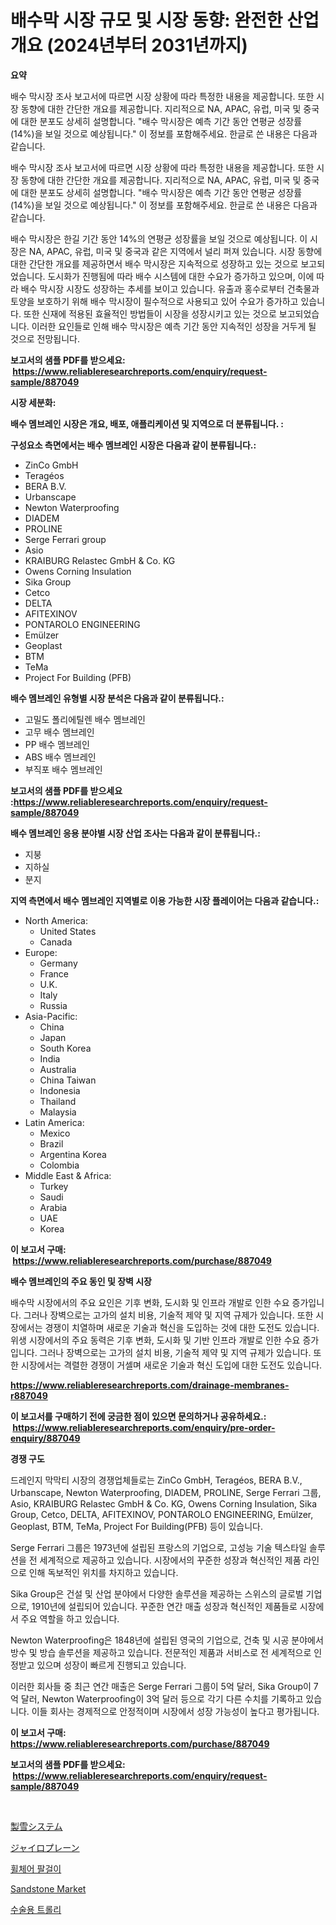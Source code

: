 <p><h1>배수막 시장 규모 및 시장 동향: 완전한 산업 개요 (2024년부터 2031년까지)</h1></p><p><strong>요약</strong></p>
<p><p>배수 막시장 조사 보고서에 따르면 시장 상황에 따라 특정한 내용을 제공합니다. 또한 시장 동향에 대한 간단한 개요를 제공합니다. 지리적으로 NA, APAC, 유럽, 미국 및 중국에 대한 분포도 상세히 설명합니다. "배수 막시장은 예측 기간 동안 연평균 성장률(14%)을 보일 것으로 예상됩니다." 이 정보를 포함해주세요. 한글로 쓴 내용은 다음과 같습니다.</p><p>배수 막시장 조사 보고서에 따르면 시장 상황에 따라 특정한 내용을 제공합니다. 또한 시장 동향에 대한 간단한 개요를 제공합니다. 지리적으로 NA, APAC, 유럽, 미국 및 중국에 대한 분포도 상세히 설명합니다. "배수 막시장은 예측 기간 동안 연평균 성장률(14%)을 보일 것으로 예상됩니다." 이 정보를 포함해주세요. 한글로 쓴 내용은 다음과 같습니다.</p><p>배수 막시장은 한길 기간 동안 14%의 연평균 성장률을 보일 것으로 예상됩니다. 이 시장은 NA, APAC, 유럽, 미국 및 중국과 같은 지역에서 널리 퍼져 있습니다. 시장 동향에 대한 간단한 개요를 제공하면서 배수 막시장은 지속적으로 성장하고 있는 것으로 보고되었습니다. 도시화가 진행됨에 따라 배수 시스템에 대한 수요가 증가하고 있으며, 이에 따라 배수 막시장 시장도 성장하는 추세를 보이고 있습니다. 유출과 홍수로부터 건축물과 토양을 보호하기 위해 배수 막시장이 필수적으로 사용되고 있어 수요가 증가하고 있습니다. 또한 신재에 적용된 효율적인 방법들이 시장을 성장시키고 있는 것으로 보고되었습니다. 이러한 요인들로 인해 배수 막시장은 예측 기간 동안 지속적인 성장을 거두게 될 것으로 전망됩니다.</p></p>
<p><strong>보고서의 샘플 PDF를 받으세요: &nbsp;<a href="https://www.reliableresearchreports.com/enquiry/request-sample/887049">https://www.reliableresearchreports.com/enquiry/request-sample/887049</a></strong></p>
<p><strong>시장 세분화:</strong></p>
<p><strong> 배수 멤브레인 시장은 개요, 배포, 애플리케이션 및 지역으로 더 분류됩니다. :</strong></p>
<p><strong>구성요소 측면에서는 배수 멤브레인 시장은 다음과 같이 분류됩니다.:</strong></p>
<p><ul><li>ZinCo GmbH</li><li>Teragéos</li><li>BERA B.V.</li><li>Urbanscape</li><li>Newton Waterproofing</li><li>DIADEM</li><li>PROLINE</li><li>Serge Ferrari group</li><li>Asio</li><li>KRAIBURG Relastec GmbH & Co. KG</li><li>Owens Corning Insulation</li><li>Sika Group</li><li>Cetco</li><li>DELTA</li><li>AFITEXINOV</li><li>PONTAROLO ENGINEERING</li><li>Emülzer</li><li>Geoplast</li><li>BTM</li><li>TeMa</li><li>Project For Building (PFB)</li></ul></p>
<p><strong> 배수 멤브레인 유형별 시장 분석은 다음과 같이 분류됩니다.:</strong></p>
<p><ul><li>고밀도 폴리에틸렌 배수 멤브레인</li><li>고무 배수 멤브레인</li><li>PP 배수 멤브레인</li><li>ABS 배수 멤브레인</li><li>부직포 배수 멤브레인</li></ul></p>
<p><strong>보고서의 샘플 PDF를 받으세요 :<a href="https://www.reliableresearchreports.com/enquiry/request-sample/887049">https://www.reliableresearchreports.com/enquiry/request-sample/887049</a></strong></p>
<p><strong> 배수 멤브레인 응용 분야별 시장 산업 조사는 다음과 같이 분류됩니다.:</strong></p>
<p><ul><li>지붕</li><li>지하실</li><li>분지</li></ul></p>
<p><strong>지역 측면에서 배수 멤브레인 지역별로 이용 가능한 시장 플레이어는 다음과 같습니다.:</strong></p>
<p><ul>
    <li>
        North America:
        <ul>
            <li>United States</li>
            <li>Canada</li>
        </ul>
    </li>
    <li>
        Europe:
        <ul>
            <li>Germany</li>
            <li>France</li>
            <li>U.K.</li>
            <li>Italy</li>
            <li>Russia</li>
        </ul>
    </li>
    <li>
        Asia-Pacific:
        <ul>
            <li>China</li>
            <li>Japan</li>
            <li>South Korea</li>
            <li>India</li>
            <li>Australia</li>
            <li>China Taiwan</li>
            <li>Indonesia</li>
            <li>Thailand</li>
            <li>Malaysia</li>
        </ul>
    </li>
    <li>
        Latin America:
        <ul>
            <li>Mexico</li>
            <li>Brazil</li>
            <li>Argentina Korea</li>
            <li>Colombia</li>
        </ul>
    </li>
    <li>
        Middle East & Africa:
        <ul>
            <li>Turkey</li>
            <li>Saudi</li>
            <li>Arabia</li>
            <li>UAE</li>
            <li>Korea</li>
        </ul>
    </li>
    </ul></p>
<p><strong>이 보고서 구매: &nbsp;<a href="https://www.reliableresearchreports.com/purchase/887049">https://www.reliableresearchreports.com/purchase/887049</a></strong></p>
<p><strong>배수 멤브레인의 주요 동인 및 장벽 시장</strong></p>
<p><p>배수막 시장에서의 주요 요인은 기후 변화, 도시화 및 인프라 개발로 인한 수요 증가입니다. 그러나 장벽으로는 고가의 설치 비용, 기술적 제약 및 지역 규제가 있습니다. 또한 시장에서는 경쟁이 치열하며 새로운 기술과 혁신을 도입하는 것에 대한 도전도 있습니다.위생 시장에서의 주요 동력은 기후 변화, 도시화 및 기반 인프라 개발로 인한 수요 증가입니다. 그러나 장벽으로는 고가의 설치 비용, 기술적 제약 및 지역 규제가 있습니다. 또한 시장에서는 격렬한 경쟁이 거셀며 새로운 기술과 혁신 도입에 대한 도전도 있습니다.</p></p>
<p><strong><a href="https://www.reliableresearchreports.com/drainage-membranes-r887049">https://www.reliableresearchreports.com/drainage-membranes-r887049</a></strong></p>
<p><strong>이 보고서를 구매하기 전에 궁금한 점이 있으면 문의하거나 공유하세요.: &nbsp;<a href="https://www.reliableresearchreports.com/enquiry/pre-order-enquiry/887049">https://www.reliableresearchreports.com/enquiry/pre-order-enquiry/887049</a></strong></p>
<p><strong>경쟁 구도</strong></p>
<p><p>드레인지 막막티 시장의 경쟁업체들로는 ZinCo GmbH, Teragéos, BERA B.V., Urbanscape, Newton Waterproofing, DIADEM, PROLINE, Serge Ferrari 그룹, Asio, KRAIBURG Relastec GmbH & Co. KG, Owens Corning Insulation, Sika Group, Cetco, DELTA, AFITEXINOV, PONTAROLO ENGINEERING, Emülzer, Geoplast, BTM, TeMa, Project For Building(PFB) 등이 있습니다.</p><p>Serge Ferrari 그룹은 1973년에 설립된 프랑스의 기업으로, 고성능 기술 텍스타일 솔루션을 전 세계적으로 제공하고 있습니다. 시장에서의 꾸준한 성장과 혁신적인 제품 라인으로 인해 독보적인 위치를 차지하고 있습니다.</p><p>Sika Group은 건설 및 산업 분야에서 다양한 솔루션을 제공하는 스위스의 글로벌 기업으로, 1910년에 설립되어 있습니다. 꾸준한 연간 매출 성장과 혁신적인 제품들로 시장에서 주요 역할을 하고 있습니다.</p><p>Newton Waterproofing은 1848년에 설립된 영국의 기업으로, 건축 및 시공 분야에서 방수 및 방습 솔루션을 제공하고 있습니다. 전문적인 제품과 서비스로 전 세계적으로 인정받고 있으며 성장이 빠르게 진행되고 있습니다.</p><p>이러한 회사들 중 최근 연간 매출은 Serge Ferrari 그룹이 5억 달러, Sika Group이 7억 달러, Newton Waterproofing이 3억 달러 등으로 각기 다른 수치를 기록하고 있습니다. 이들 회사는 경제적으로 안정적이며 시장에서 성장 가능성이 높다고 평가됩니다.</p></p>
<p><strong>이 보고서 구매: &nbsp; <a href="https://www.reliableresearchreports.com/purchase/887049">https://www.reliableresearchreports.com/purchase/887049</a></strong></p>
<p><strong>보고서의 샘플 PDF를 받으세요: &nbsp;<a href="https://www.reliableresearchreports.com/enquiry/request-sample/887049">https://www.reliableresearchreports.com/enquiry/request-sample/887049</a></strong><strong></strong></p>
<p>&nbsp;</p>
<p><p><a href="https://medium.com/@munroco657/%E9%9B%AA%E8%A3%BD%E9%80%A0%E3%82%B7%E3%82%B9%E3%83%86%E3%83%A0%E5%B8%82%E5%A0%B4-%E7%AB%B6%E4%BA%89%E5%88%86%E6%9E%90-%E5%B8%82%E5%A0%B4%E5%8B%95%E5%90%91-2031%E5%B9%B4%E3%81%BE%E3%81%A7%E3%81%AE%E4%BA%88%E6%B8%AC-ca1e4bdaee9a">製雪システム</a></p><p><a href="https://github.com/moulafa/Market-Research-Report-List-1/blob/main/749066221639.md">ジャイロプレーン</a></p><p><a href="https://github.com/mpodehpw07370073/Market-Research-Report-List-1/blob/main/850655619953.md">휠체어 팔걸이</a></p><p><a href="https://faithful-glue-af3.notion.site/Sandstone-Market-Research-Report-Unlocks-Analysis-on-the-Market-Financial-Status-Market-Size-and-M-e6410e27c9134664ba3594ab4ff4357f">Sandstone Market</a></p><p><a href="https://github.com/TobyKub4685/Market-Research-Report-List-1/blob/main/886064619954.md">수술용 트롤리</a></p></p>